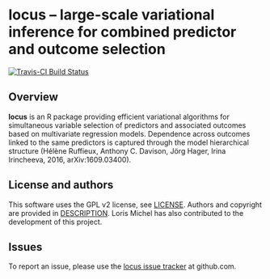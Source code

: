 # locus – large-scale variational inference for combined predictor and outcome selection

[![Travis-CI Build Status](https://travis-ci.org/hruffieux/locus.svg?branch=master)](https://travis-ci.org/hruffieux/locus)
 
## Overview

**locus** is an R package providing efficient variational algorithms for
simultaneous variable selection of predictors and associated outcomes based
on multivariate regression models. Dependence across outcomes linked to the 
same predictors is captured through the model hierarchical structure 
(Hélène Ruffieux, Anthony C. Davison, Jörg Hager, Irina Irincheeva, 2016, 
arXiv:1609.03400). 

## License and authors

This software uses the GPL v2 license, see [LICENSE](LICENSE).
Authors and copyright are provided in [DESCRIPTION](DESCRIPTION). Loris Michel
has also contributed to the development of this project.

## Issues

To report an issue, please use the [locus issue tracker](https://github.com/hruffieux/locus/issues) at github.com.
